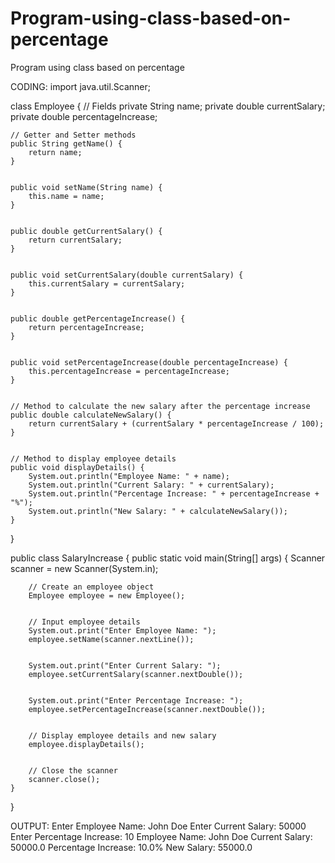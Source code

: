 # Program-using-class-based-on-percentage
Program using class based on percentage


CODING:
import java.util.Scanner;


class Employee {
    // Fields
    private String name;
    private double currentSalary;
    private double percentageIncrease;


    // Getter and Setter methods
    public String getName() {
        return name;
    }


    public void setName(String name) {
        this.name = name;
    }


    public double getCurrentSalary() {
        return currentSalary;
    }


    public void setCurrentSalary(double currentSalary) {
        this.currentSalary = currentSalary;
    }


    public double getPercentageIncrease() {
        return percentageIncrease;
    }


    public void setPercentageIncrease(double percentageIncrease) {
        this.percentageIncrease = percentageIncrease;
    }


    // Method to calculate the new salary after the percentage increase
    public double calculateNewSalary() {
        return currentSalary + (currentSalary * percentageIncrease / 100);
    }


    // Method to display employee details
    public void displayDetails() {
        System.out.println("Employee Name: " + name);
        System.out.println("Current Salary: " + currentSalary);
        System.out.println("Percentage Increase: " + percentageIncrease + "%");
        System.out.println("New Salary: " + calculateNewSalary());
    }
}


public class SalaryIncrease {
    public static void main(String[] args) {
        Scanner scanner = new Scanner(System.in);


        // Create an employee object
        Employee employee = new Employee();


        // Input employee details
        System.out.print("Enter Employee Name: ");
        employee.setName(scanner.nextLine());


        System.out.print("Enter Current Salary: ");
        employee.setCurrentSalary(scanner.nextDouble());


        System.out.print("Enter Percentage Increase: ");
        employee.setPercentageIncrease(scanner.nextDouble());


        // Display employee details and new salary
        employee.displayDetails();


        // Close the scanner
        scanner.close();
    }
}


OUTPUT:
Enter Employee Name: John Doe
Enter Current Salary: 50000
Enter Percentage Increase: 10
Employee Name: John Doe
Current Salary: 50000.0
Percentage Increase: 10.0%
New Salary: 55000.0
